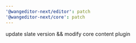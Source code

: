 ```yaml
---
'@wangeditor-next/editor': patch
'@wangeditor-next/core': patch
---
```


update slate version && modify core content plugin

